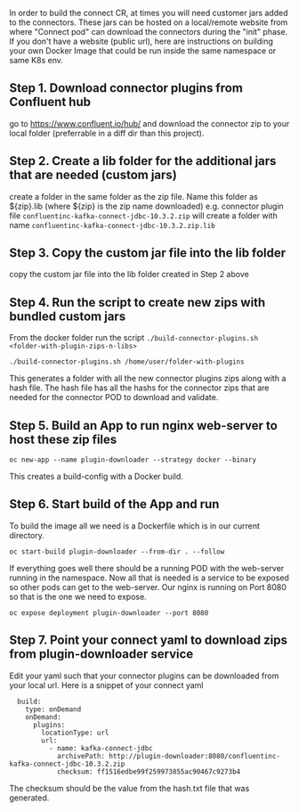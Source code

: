 In order to build the connect CR, at times you will need customer jars added to the connectors. 
These jars can be hosted on a local/remote website from where "Connect pod" can download the connectors during the "init" phase.
If you don't have a website (public url), here are instructions on building your own Docker Image that could be run inside the same namespace or same K8s env.

## Step 1. Download connector plugins from Confluent hub
go to https://www.confluent.io/hub/ and download the connector zip to your local folder (preferrable in a diff dir than this project).

## Step 2. Create a lib folder for the additional jars that are needed (custom jars)
create a folder in the same folder as the zip file. Name this folder as ${zip}.lib (where ${zip} is the zip name downloaded)
e.g. connector plugin file `confluentinc-kafka-connect-jdbc-10.3.2.zip` will create a folder with name `confluentinc-kafka-connect-jdbc-10.3.2.zip.lib`

## Step 3. Copy the custom jar file into the lib folder
copy the custom jar file into the lib folder created in Step 2 above

## Step 4. Run the script to create new zips with bundled custom jars
From the docker folder run the script `./build-connector-plugins.sh <folder-with-plugin-zips-n-libs>`
```
./build-connector-plugins.sh /home/user/folder-with-plugins
```

This generates a folder with all the new connector plugins zips along with a hash file. 
The hash file has all the hashs for the connector zips that are needed for the connector POD to download and validate.

## Step 5. Build an App to run nginx web-server to host these zip files
```
oc new-app --name plugin-downloader --strategy docker --binary
```
This creates a build-config with a Docker build. 

## Step 6. Start build of the App and run
To build the image all we need is a Dockerfile which is in our current directory.
```
oc start-build plugin-downloader --from-dir . --follow
```
If everything goes well there should be a running POD with the web-server running in the namespace. Now all that is needed is a service to be exposed so other pods can get to the web-server. Our nginx is running on Port 8080 so that is the one we need to expose.
```
oc expose deployment plugin-downloader --port 8080
```

## Step 7. Point your connect yaml to download zips from plugin-downloader service
Edit your yaml such that your connector plugins can be downloaded from your local url.
Here is a snippet of your connect yaml
```
  build:
    type: onDemand
    onDemand:
      plugins:
        locationType: url
        url:
          - name: kafka-connect-jdbc
            archivePath: http://plugin-downloader:8080/confluentinc-kafka-connect-jdbc-10.3.2.zip
            checksum: ff1516edbe99f259973855ac90467c9273b4
```
The checksum should be the value from the hash.txt file that was generated.
